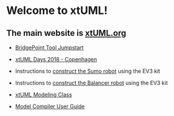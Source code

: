 # Welcome to xtUML!

## The main website is [xtUML.org](https://xtuml.org)

* [BridgePoint Tool Jumpstart](bp_jumpstart)   

* [xtUML Days 2018 - Copenhagen](docs/xday.html)  

* Instructions to [construct the Sumo robot](sumo) using the EV3 kit  

* Instructions to [construct the Balancer robot](balancer) using the EV3 kit  

* [xtUML Modeling Class](xtuml-class)  

* [Model Compiler User Guide](docs/mcug/)  

